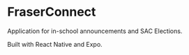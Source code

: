 # FraserConnect
Application for in-school announcements and SAC Elections.

Built with React Native and Expo.
